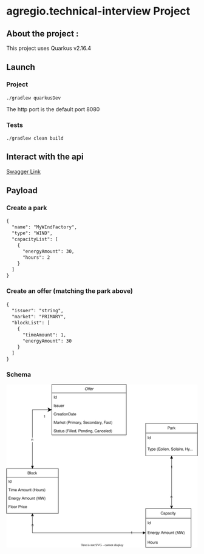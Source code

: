 # agregio.technical-interview Project

## About the project :

This project uses Quarkus v2.16.4

## Launch

### Project
```
./gradlew quarkusDev
```
The http port is the default port 8080

### Tests
```
./gradlew clean build
```




## Interact with the api

[Swagger Link](http://localhost:8080/q/swagger-ui/#/)


## Payload

### Create a park
```
{
  "name": "MyWIndFactory",
  "type": "WIND",
  "capacityList": [
    {
      "energyAmount": 30,
      "hours": 2
    }
  ]
}
```

### Create an offer (matching the park above)
```
{
  "issuer": "string",
  "market": "PRIMARY",
  "blockList": [
    {
      "timeAmount": 1,
      "energyAmount": 30
    }
  ]
}
```

### Schema

![alt text](schema.svg)


